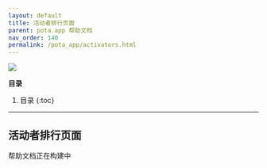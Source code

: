 ```yaml
---
layout: default
title: 活动者排行页面
parent: pota.app 帮助文档
nav_order: 140
permalink: /pota_app/activators.html
---
```


![](images/pota-256x256.png)


**目录**
1. 目录
{:toc}
---

## 活动者排行页面
帮助文档正在构建中